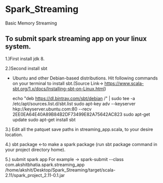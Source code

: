 # Spark_Streaming

Basic Memory Streaming

## To submit spark streaming app on your linux system.

1.)First install jdk 8.

2.)Second install sbt
  * Ubuntu and other Debian-based distributions.
    Hit following commands on your terminal to install sbt.(Source Link-> https://www.scala-sbt.org/1.x/docs/Installing-sbt-on-Linux.html)

	echo "deb https://dl.bintray.com/sbt/debian /" | sudo tee -a /etc/apt/sources.list.d/sbt.list
	sudo apt-key adv --keyserver hkp://keyserver.ubuntu.com:80 --recv 2EE0EA64E40A89B84B2DF73499E82A75642AC823
	sudo apt-get update
	sudo apt-get install sbt

3.) Edit all the patquet save paths in streaming_app.scala, to your desire location.

4.) sbt package  <-to make a spark package (run sbt package command in your project directory home).  

5.) submit spark app For example ->  spark-submit --class com.akshitbhatia.spark.streaming_app /home/akshit/Desktop/Spark_Streaming/target/scala-2.11/spark_project_2.11-0.1.jar  

